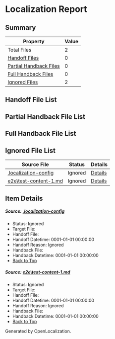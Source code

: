# <a name='report-top'></a> Localization Report

## Summary
 Property | Value 
 -------- | ----- 
 Total Files | 2
[ Handoff Files ](#handoff-list)| 0
[ Partial Handback Files ](#partial-handback-list)| 0
[ Full Handback Files ](#full-handback-list)| 0
[ Ignored Files ](#ignored-list)| 2

## <a name='handoff-list'></a> Handoff File List

## <a name='partial-handback-list'></a> Partial Handback File List

## <a name='handback-list'></a> Full Handback File List

## <a name='ignored-list'></a> Ignored File List
 Source File | Status | Details 
 ----------- | ------ | ------- 
 [.localization-config](https://github.com/OpenLocalizationTest/oltest/blob/6e2b390c83698b0f1c51005250acce71242c87f9/.localization-config) | Ignored | [Details](#048a0e657b81f2e30d1cbef1ba533f0de3ca11c40)
 [e2e\test-content-1.md](https://github.com/OpenLocalizationTest/oltest/blob/d82eeddcab337f49983bf55bcdfb2c7a165cb23a/e2e/test-content-1.md) | Ignored | [Details](#e95ba46a6944d097bac52cb8257a64c4e422238b1)

## Item Details
##### <a name='048a0e657b81f2e30d1cbef1ba533f0de3ca11c40'></a> Source: [.localization-config](https://github.com/OpenLocalizationTest/oltest/blob/6e2b390c83698b0f1c51005250acce71242c87f9/.localization-config)
* Status: Ignored
* Target File: 
* Handoff File: 
* Handoff Datetime: 0001-01-01 00:00:00
* Handoff Reason: Ignored
* Handback File: 
* Handback Datetime: 0001-01-01 00:00:00
* [Back to Top](#report-top)

##### <a name='e95ba46a6944d097bac52cb8257a64c4e422238b1'></a> Source: [e2e\test-content-1.md](https://github.com/OpenLocalizationTest/oltest/blob/d82eeddcab337f49983bf55bcdfb2c7a165cb23a/e2e/test-content-1.md)
* Status: Ignored
* Target File: 
* Handoff File: 
* Handoff Datetime: 0001-01-01 00:00:00
* Handoff Reason: Ignored
* Handback File: 
* Handback Datetime: 0001-01-01 00:00:00
* [Back to Top](#report-top)


Generated by OpenLocalization.
